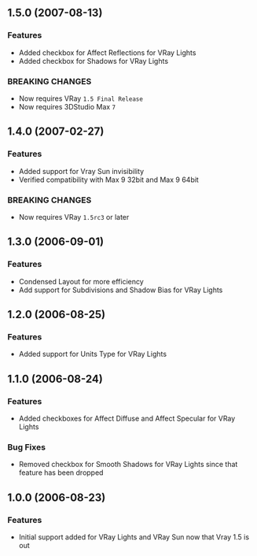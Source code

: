 
## 1.5.0 (2007-08-13)

### Features

* Added checkbox for Affect Reflections for VRay Lights
* Added checkbox for Shadows for VRay Lights

### BREAKING CHANGES

* Now requires VRay `1.5 Final Release`
* Now requires 3DStudio Max `7`

## 1.4.0 (2007-02-27)

### Features
* Added support for Vray Sun invisibility
* Verified compatibility with Max 9 32bit and Max 9 64bit

### BREAKING CHANGES

* Now requires VRay `1.5rc3` or later

## 1.3.0 (2006-09-01)

### Features

* Condensed Layout for more efficiency
* Add support for Subdivisions and Shadow Bias for VRay Lights

## 1.2.0 (2006-08-25)

### Features

* Added support for Units Type for VRay Lights

## 1.1.0 (2006-08-24)

### Features

* Added checkboxes for Affect Diffuse and Affect Specular for VRay Lights

### Bug Fixes

* Removed checkbox for Smooth Shadows for VRay Lights since that feature has been dropped

## 1.0.0 (2006-08-23)

### Features

* Initial support added for VRay Lights and VRay Sun now that Vray 1.5 is out